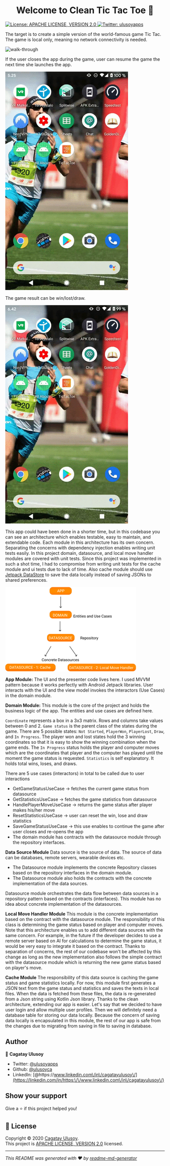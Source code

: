 <h1 align="center">Welcome to Clean Tic Tac Toe 👋</h1>
<p>
  <a href="http://www.apache.org/licenses/LICENSE-2.0" target="_blank">
    <img alt="License: APACHE LICENSE, VERSION 2.0" src="https://img.shields.io/badge/License-APACHE LICENSE, VERSION 2.0-yellow.svg" />
  </a>
  <a href="https://twitter.com/ulusoyapps" target="_blank">
    <img alt="Twitter: ulusoyapps" src="https://img.shields.io/twitter/follow/ulusoyapps.svg?style=social" />
  </a>
</p>

The target is to create a simple version of the world-famous game Tic Tac. The game is local only, meaning no network connectivity is needed.

![walk-through](screenshots/tic_tac_toe_walk_through.gif)

If the user closes the app during the game, user can resume the game the next time she launches the app.

![play_from_previous_state](screenshots/play_from_previous_state.gif)

The game result can be win/lost/draw.

![draw_case](screenshots/draw_case.gif)

This app could have been done in a shorter time, but in this codebase you can see an architecture which enables testable, easy to maintain, and extendable code. Each module in this architecture has its own concern. Separating the concerns with dependency injection enables writing unit tests easily. In this project domain, datasource, and local move handler modules are covered with unit tests. Since this project was implemented in such a shot time, I had to compromise from writing unit tests for the cache module and ui tests due to lack of time. Also cache module should use [Jetpack DataStore](https://medium.com/@jurajkunier/migrating-sharedpreferences-to-jetpack-datastore-9deb8259063) to save the data locally instead of saving JSONs to shared preferences.

![image](screenshots/architecture.png)

**App Module:**
The UI and the presenter code lives here. I used MVVM pattern because it works perfectly with Android Jetpack libraries. User interacts with the UI and the view model invokes the interactors (Use Cases) in the domain module.

**Domain Module:**
This module is the core of the project and holds the business logic of the app. The entities and use cases are defined here.

`Coordinate` represents a box in a 3x3 matrix. Rows and columns take values between 0 and 2.
`Game status` is the parent class of the states during the game. There are 5 possible states: `Not Started`, `PlayerWon`, `PlayerLost`, `Draw`, and `In Progress`. The player won and lost states hold the 3 winning coordinates so that it is easy to show the winning combination when the game ends. The `In Progress` status holds the player and computer moves which are the coordinates that player and the computer has played until the moment the game status is requested.
`Statistics` is self explanatory. It holds total wins, loses, and draws.

There are 5 use cases (interactors) in total to be called due to user interactions
- GetGameStatusUseCase -> fetches the current game status from datasource
- GetStatisticsUseCase -> fetches the game statistics from datasource
- HandlePlayerMoveUseCase -> returns the game status after player makes his/her move
- ResetStatisticsUseCase -> user can reset the win, lose and draw statistics
- SaveGameStatusUseCase -> this use enables to continue the game after user closes and re-opens the app
- The domain module has contracts with the datasource module through the repository interfaces.

**Data Source Module**
Data source is the source of data. The source of data can be databases, remote servers, wearable devices etc.

- The Datasource module implements the concrete Repository classes based on the repository interfaces in the domain module.
- The Datasource module also holds the contracts with the concrete implementation of the data sources.

Datasource module orchestrates the data flow between data sources in a repository pattern based on the contracts (interfaces). This module has no idea about concrete implementation of the datasources.

**Local Move Handler Module**
This module is the concrete implementation based on the contract with the datasource module. The responsibility of this class is determining the game status based on player and computer moves. Note that this architecture enables us to add different data sources with the same concern. For example, in the future if the developer decides to use a remote server based on AI for calculations to determine the game status, it would be very easy to integrate it based on the contract. Thanks to separation of concerns, the rest of our codebase won't be affected by this change as long as the new implementation also follows the simple contract with the datasource module which is returning the new game status based on player's move.

**Cache Module**
The responsibility of this data source is caching the game status and game statistics locally. For now, this module first generates a JSON text from the game status and statistics and saves the texts in local files. When the data is fetched from these files, the data is re-generated from a Json string using Kotlin Json library. Thanks to the clean architecture, extending our app is easier. Let's say that we decided to have user login and allow multiple user profiles. Then we will definitely need a database table for storing our data locally. Because the concern of saving data locally is encapsulated in this module, the rest of our app is safe from the changes due to migrating from saving in file to saving in database.

## Author

👤 **Cagatay Ulusoy**

* Twitter: [@ulusoyapps](https://twitter.com/ulusoyapps)
* Github: [@ulusoyca](https://github.com/ulusoyca)
* LinkedIn: [@https:\/\/www.linkedin.com\/in\/cagatayulusoy\/](https://linkedin.com/in/https:\/\/www.linkedin.com\/in\/cagatayulusoy\/)

## Show your support

Give a ⭐️ if this project helped you!

## 📝 License

Copyright © 2020 [Cagatay Ulusoy](https://github.com/ulusoyca).<br />
This project is [APACHE LICENSE, VERSION 2.0](http://www.apache.org/licenses/LICENSE-2.0) licensed.

***
_This README was generated with ❤️ by [readme-md-generator](https://github.com/kefranabg/readme-md-generator)_